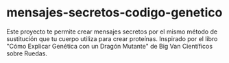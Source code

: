 # mensajes-secretos-codigo-genetico
Este proyecto te permite crear mensajes secretos por el mismo método de sustitución que tu cuerpo utiliza para crear proteínas. Inspirado por el libro "Cómo Explicar Genética con un Dragón Mutante" de Big Van Científicos sobre Ruedas.
